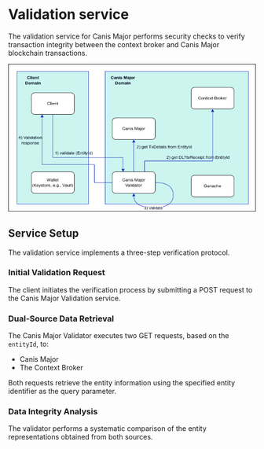 # Validation service

The validation service for Canis Major performs security checks to verify transaction integrity between the context broker and Canis Major blockchain transactions.

![Validation service](Validation_process.png)


## Service Setup
The validation service implements a three-step verification protocol.

### Initial Validation Request
The client initiates the verification process by submitting a POST request to the Canis Major Validation service. 

### Dual-Source Data Retrieval
The Canis Major Validator executes two GET requests, based on the `entityId`,  to:
- Canis Major
- The Context Broker 

Both requests retrieve the entity information using the specified entity identifier as the query parameter.

### Data Integrity Analysis
The validator performs a systematic comparison of the entity representations obtained from both sources. 
